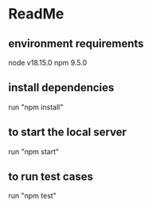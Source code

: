 # ReadMe

## environment requirements 

node v18.15.0
npm  9.5.0

## install dependencies

run "npm install"

## to start the local server

run "npm start"


## to run test cases

run "npm test"
